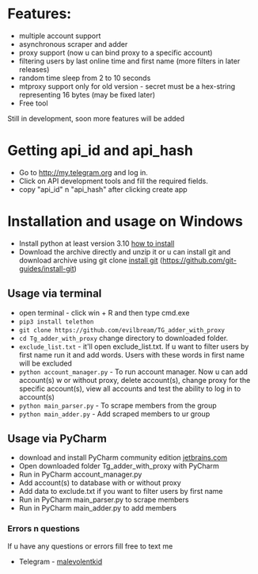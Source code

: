 # Features: 
- multiple account support
- asynchronous scraper and adder 
- proxy support (now u can bind proxy to a specific account)
- filtering users by last online time and first name (more filters in later releases)
- random time sleep from 2 to 10 seconds
- mtproxy support only for old version - secret must be a hex-string representing 16 bytes (may be fixed later)
- Free tool

Still in development, soon more features will be added 

# Getting api_id and api_hash
* Go to http://my.telegram.org and log in.
* Click on API development tools and fill the required fields.
* copy "api_id" n "api_hash" after clicking create app 

# Installation and usage on Windows
- Install python at least version 3.10 [how to install](https://www.digitalocean.com/community/tutorials/install-python-windows-10)
- Download the archive directly and unzip it or u can install git and download archive using git clone [install git](https://github.com/git-guides/install-git) (https://github.com/git-guides/install-git)

## Usage via terminal 
- open terminal - click win + R and then type cmd.exe
- ```pip3 install telethon```
- ```git clone https://github.com/evilbream/TG_adder_with_proxy```
- ```cd Tg_adder_with_proxy``` change directory to downloaded folder.
- ```exclude_list.txt``` - it'll open exclude_list.txt. If u want to filter users by first name run it and add words. Users with these words in first name will be excluded
- ```python account_manager.py```  -  To run account manager. Now u can add account(s) w or without proxy, delete account(s), change proxy for the specific account(s), view all accounts and test the ability to log in to account(s)
- ```python main_parser.py``` - To scrape members from the group
- ```python main_adder.py``` - Add scraped members to ur group

## Usage via PyCharm
- download and install PyCharm community edition [jetbrains.com](https://www.jetbrains.com/pycharm/download/?section=windows)
- Open downloaded folder Tg_adder_with_proxy with PyCharm
- Run in PyCharm account_manager.py
- Add account(s) to database with or without proxy
- Add data to exclude.txt if you want to filter users by first name 
- Run in  PyCharm main_parser.py to scrape members 
- Run  in  PyCharm main_adder.py to add members

### Errors n questions
If u have any questions or errors fill free to text me

* Telegram - [malevolentkid](https://t.me//malevolentkid)
